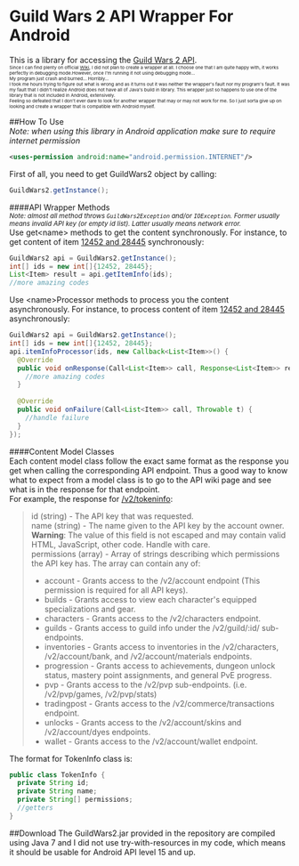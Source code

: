 # Guild Wars 2 API Wrapper For Android<br/>
This is a library for accessing the <a href="https://wiki.guildwars2.com/wiki/API:2">Guild Wars 2 API</a>.<br/>
<small><small><small>Since I can find plenty on official <a href="https://wiki.guildwars2.com/wiki/API:List_of_wrappers">Wiki</a>, I did not 
plan to create a wrapper at all. I choose one that I am quite happy with, it works perfectly in debugging mode.However,
 once I'm running it not using debugging mode...<br/>
My program just crash and burned... Horribly...<br/>
I took me hours trying to figure out what is wrong and as it turns out it was neither the wrapper's fault nor my program's 
fault. It was my fault that I didn't realize Android does not have all of Java's build in library. This wrapper just so
happens to use one of the library that is not included in Android, extensively.<br/>
Feeling so defeated that I don't ever dare to look for another wrapper that may or may not work for me. So I just sorta 
give up on looking and create a wrapper that is compatible with Android myself.<br/></small></small></small>

##How To Use<br/>
*Note: when using this library in Android application make sure to require internet permission* <br/>
```xml
<uses-permission android:name="android.permission.INTERNET"/>
```
First of all, you need to get GuildWars2 object by calling:<br/>
```java
GuildWars2.getInstance();
```
####API Wrapper Methods<br/>
<small>*Note: almost all method throws ```GuildWars2Exception``` and/or ```IOException```. Former usually means invalid API 
key (or empty id list). Latter usually means network error.*</small><br/>
Use get&#60;name&#62; methods to get the content synchronously. For instance, to get content of item <a href="https://api.guildwars2.com/v2/items?ids=12452,28445">12452 and 28445</a> synchronously:<br/>
```java
GuildWars2 api = GuildWars2.getInstance();
int[] ids = new int[]{12452, 28445};
List<Item> result = api.getItemInfo(ids);
//more amazing codes
```
Use &#60;name&#62;Processor methods to process you the content asynchronously. For instance, to process content of item <a href="https://api.guildwars2.com/v2/items?ids=12452,28445">12452 and 28445</a> asynchronously:<br/>
```java
GuildWars2 api = GuildWars2.getInstance();
int[] ids = new int[]{12452, 28445};
api.itemInfoProcessor(ids, new Callback<List<Item>>() {
  @Override
  public void onResponse(Call<List<Item>> call, Response<List<Item>> response) {
    //more amazing codes
  }
	
  @Override
  public void onFailure(Call<List<Item>> call, Throwable t) {
    //handle failure
  }
});
```
####Content Model Classes<br/>
Each content model class follow the exact same format as the response you get when calling the corresponding API 
endpoint. Thus a good way to know what to expect from a model class is to go to the API wiki page and see what is in the 
response for that endpoint.<br/>
For example, the response for <a href="https://wiki.guildwars2.com/wiki/API:2/tokeninfo">/v2/tokeninfo</a>:
> id (string) - The API key that was requested.<br/>
> name (string) - The name given to the API key by the account owner. <strong>Warning</strong>: The value of this field is not escaped and may contain valid HTML, JavaScript, other code. Handle with care.<br/>
> permissions (array) - Array of strings describing which permissions the API key has. The array can contain any of:<br/>
> + account - Grants access to the /v2/account endpoint (This permission is required for all API keys).<br/>
> + builds - Grants access to view each character's equipped specializations and gear.<br/>
> + characters - Grants access to the /v2/characters endpoint.<br/>
> + guilds - Grants access to guild info under the /v2/guild/:id/ sub-endpoints.<br/>
> + inventories - Grants access to inventories in the /v2/characters, /v2/account/bank, and /v2/account/materials endpoints.<br/>
> + progression - Grants access to achievements, dungeon unlock status, mastery point assignments, and general PvE progress.<br/>
> + pvp - Grants access to the /v2/pvp sub-endpoints. (i.e. /v2/pvp/games, /v2/pvp/stats)<br/>
> + tradingpost - Grants access to the /v2/commerce/transactions endpoint.<br/>
> + unlocks - Grants access to the /v2/account/skins and /v2/account/dyes endpoints.<br/>
> + wallet - Grants access to the /v2/account/wallet endpoint.<br/>

The format for TokenInfo class is:<br/>
```java
public class TokenInfo {
  private String id;
  private String name;
  private String[] permissions;
  //getters
}
```
##Download
The GuildWars2.jar provided in the repository are compiled using Java 7 and I did not use try-with-resources in my code,
 which means it should be usable for Android API level 15 and up.